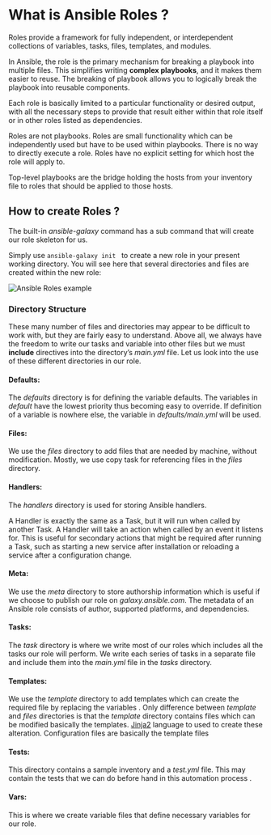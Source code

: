 # What is Ansible Roles ?

Roles provide a framework for fully independent, or interdependent collections of variables, tasks, files, templates, and modules.

In Ansible, the role is the primary mechanism for breaking a playbook into multiple files. This simplifies writing **complex playbooks**, and it makes them easier to reuse. The breaking of playbook allows you to logically break the playbook into reusable components.

Each role is basically limited to a particular functionality or desired output, with all the necessary steps to provide that result either within that role itself or in other roles listed as dependencies.

Roles are not playbooks. Roles are small functionality which can be independently used but have to be used within playbooks. There is no way to directly execute a role. Roles have no explicit setting for which host the role will apply to.

Top-level playbooks are the bridge holding the hosts from your inventory file to roles that should be applied to those hosts.

## How to create Roles ?

The built-in *ansible-galaxy* command has a sub command that will create our role skeleton for us.

Simply use `ansible-galaxy init ` to create a new role in your present working directory. You will see here that several directories and files are created within the new role:

![Ansible Roles example](https://linuxacademy.com/site-content/uploads/2019/05/roles11.png)

### Directory Structure

These many number of files and directories may appear to be difficult to work with, but they are fairly easy to understand. Above all, we always have the freedom to write our tasks and variable into other files but we must **include** directives into the directory’s *main.yml* file. Let us look into the use of these different directories in our role.

#### Defaults:

The *defaults* directory is for defining the variable defaults. The variables in *default* have the lowest priority thus becoming easy to override. If definition of a variable is nowhere else, the variable in *defaults/main.yml* will be used.

#### Files:

We use the *files* directory to add files that are needed by machine, without modification. Mostly, we use copy task for referencing files in the *files* directory.

#### Handlers:

The *handlers* directory is used for storing Ansible handlers.

A Handler is exactly the same as a Task, but it will run when called by another Task. A Handler will take an action when called by an event it listens for.
This is useful for secondary actions that might be required after running a Task, such as starting a new service after installation or reloading a service after a configuration change.

#### Meta:

We use the *meta* directory to store authorship information which is useful if we choose to publish our role on *galaxy.ansible.com*. The metadata of an Ansible role consists of author, supported platforms, and dependencies.

#### Tasks:

The *task* directory is where we write most of our roles which includes all the tasks our role will perform. We write each series of tasks in a separate file and include them into the *main.yml* file in the *tasks* directory.

#### Templates:

We use the *template* directory to add templates which can create the required file by replacing the variables . Only difference between *template* and *files* directories is that the *template* directory contains files which can be modified basically the templates. [Jinja2](https://jinja.palletsprojects.com/en/master/) language to used to create these alteration. Configuration files are basically the template files

#### Tests:

This directory contains a sample inventory and a *test.yml* file. This may contain the tests that we can do before hand in this automation process .

#### Vars:

This is where we create variable files that define necessary variables for our role.